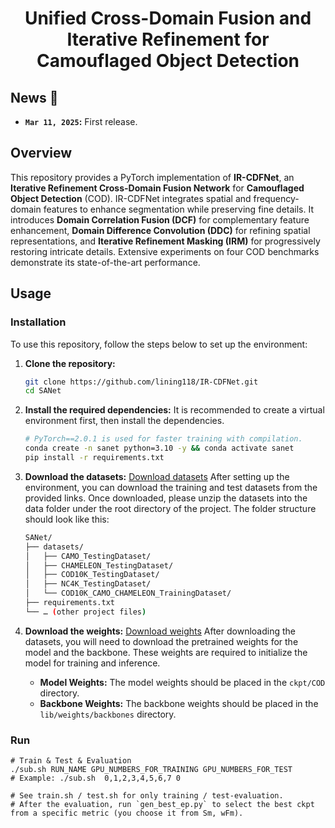<h1 align="center">Unified Cross-Domain Fusion and Iterative Refinement for Camouflaged Object Detection</h1>


## News :newspaper:
* **`Mar 11, 2025`:** First release.

## Overview  
This repository provides a PyTorch implementation of **IR-CDFNet**, an **Iterative Refinement Cross-Domain Fusion Network** for **Camouflaged Object Detection** (COD). IR-CDFNet integrates spatial and frequency-domain features to enhance segmentation while preserving fine details. It introduces **Domain Correlation Fusion (DCF)** for complementary feature enhancement, **Domain Difference Convolution (DDC)** for refining spatial representations, and **Iterative Refinement Masking (IRM)** for progressively restoring intricate details. Extensive experiments on four COD benchmarks demonstrate its state-of-the-art performance.

## Usage

### Installation
To use this repository, follow the steps below to set up the environment:

1. **Clone the repository:**
   ```bash
   git clone https://github.com/lining118/IR-CDFNet.git
   cd SANet

2.	**Install the required dependencies:**
    It is recommended to create a virtual environment first, then install the dependencies.
    ```bash
    # PyTorch==2.0.1 is used for faster training with compilation.
    conda create -n sanet python=3.10 -y && conda activate sanet
    pip install -r requirements.txt

3. **Download the datasets:**
   [Download datasets](https://drive.google.com/drive/folders/1ehBdZcQWRVshFxR2u7-E1Uv-fwhkdOiE?usp=drive_link)
    After setting up the environment, you can download the training and test datasets from the provided links. Once downloaded, please unzip the datasets into the data folder under the root directory of the project. The folder structure should look like this:
   ```bash
   SANet/
   ├── datasets/
   │   ├── CAMO_TestingDataset/
   │   ├── CHAMELEON_TestingDataset/
   │   ├── COD10K_TestingDataset/
   │   ├── NC4K_TestingDataset/
   │   └── COD10K_CAMO_CHAMELEON_TrainingDataset/
   ├── requirements.txt
   └── … (other project files)
4. **Download the weights:**
   [Download weights](https://drive.google.com/drive/folders/1ehBdZcQWRVshFxR2u7-E1Uv-fwhkdOiE?usp=drive_link)
   After downloading the datasets, you will need to download the pretrained weights for the model and the backbone. These weights are required to initialize the model for training and inference.

   - **Model Weights:** The model weights should be placed in the `ckpt/COD` directory.
   - **Backbone Weights:** The backbone weights should be placed in the `lib/weights/backbones` directory.

### Run
```shell
# Train & Test & Evaluation
./sub.sh RUN_NAME GPU_NUMBERS_FOR_TRAINING GPU_NUMBERS_FOR_TEST
# Example: ./sub.sh  0,1,2,3,4,5,6,7 0

# See train.sh / test.sh for only training / test-evaluation.
# After the evaluation, run `gen_best_ep.py` to select the best ckpt from a specific metric (you choose it from Sm, wFm).
```




   
